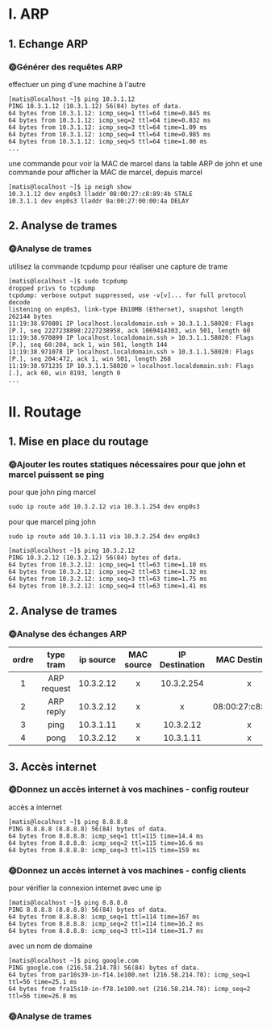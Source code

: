 # I. ARP

## 1. Echange ARP

### 🌞Générer des requêtes ARP

effectuer un ping d'une machine à l'autre
```
[matis@localhost ~]$ ping 10.3.1.12
PING 10.3.1.12 (10.3.1.12) 56(84) bytes of data.
64 bytes from 10.3.1.12: icmp_seq=1 ttl=64 time=0.845 ms
64 bytes from 10.3.1.12: icmp_seq=2 ttl=64 time=0.832 ms
64 bytes from 10.3.1.12: icmp_seq=3 ttl=64 time=1.09 ms
64 bytes from 10.3.1.12: icmp_seq=4 ttl=64 time=0.985 ms
64 bytes from 10.3.1.12: icmp_seq=5 ttl=64 time=1.00 ms
...
```

une commande pour voir la MAC de marcel dans la table ARP de john
et une commande pour afficher la MAC de marcel, depuis marcel

```
[matis@localhost ~]$ ip neigh show
10.3.1.12 dev enp0s3 lladdr 08:00:27:c8:89:4b STALE
10.3.1.1 dev enp0s3 lladdr 0a:00:27:00:00:4a DELAY
```

## 2. Analyse de trames

### 🌞Analyse de trames

utilisez la commande tcpdump pour réaliser une capture de trame
```
[matis@localhost ~]$ sudo tcpdump
dropped privs to tcpdump
tcpdump: verbose output suppressed, use -v[v]... for full protocol decode
listening on enp0s3, link-type EN10MB (Ethernet), snapshot length 262144 bytes
11:19:38.970801 IP localhost.localdomain.ssh > 10.3.1.1.58020: Flags [P.], seq 2227238898:2227238958, ack 1069414303, win 501, length 60
11:19:38.970899 IP localhost.localdomain.ssh > 10.3.1.1.58020: Flags [P.], seq 60:204, ack 1, win 501, length 144
11:19:38.971078 IP localhost.localdomain.ssh > 10.3.1.1.58020: Flags [P.], seq 204:472, ack 1, win 501, length 268
11:19:38.971235 IP 10.3.1.1.58020 > localhost.localdomain.ssh: Flags [.], ack 60, win 8193, length 0
...
```

# II. Routage

## 1. Mise en place du routage

### 🌞Ajouter les routes statiques nécessaires pour que john et marcel puissent se ping

pour que john ping marcel
```
sudo ip route add 10.3.2.12 via 10.3.1.254 dev enp0s3
```

pour que marcel ping john
```
sudo ip route add 10.3.1.11 via 10.3.2.254 dev enp0s3
```

```
[matis@localhost ~]$ ping 10.3.2.12
PING 10.3.2.12 (10.3.2.12) 56(84) bytes of data.
64 bytes from 10.3.2.12: icmp_seq=1 ttl=63 time=1.10 ms
64 bytes from 10.3.2.12: icmp_seq=2 ttl=63 time=1.32 ms
64 bytes from 10.3.2.12: icmp_seq=3 ttl=63 time=1.75 ms
64 bytes from 10.3.2.12: icmp_seq=4 ttl=63 time=1.41 ms
```

## 2. Analyse de trames

### 🌞Analyse des échanges ARP


ordre | type tram | ip source | MAC source | IP Destination | MAC Destination
 :---: | :---: | :---: | :---: | :---: | :---: 
1 | ARP request | 10.3.2.12 | x | 10.3.2.254 | x 
2 | ARP reply | 10.3.2.12 | x | x |  08:00:27:c8:89:4b
3 | ping | 10.3.1.11 | x | 10.3.2.12 | x
4 | pong| 10.3.2.12 | x | 10.3.1.11 | x

## 3. Accès internet

### 🌞Donnez un accès internet à vos machines - config routeur

accès a internet 
```
[matis@localhost ~]$ ping 8.8.8.8
PING 8.8.8.8 (8.8.8.8) 56(84) bytes of data.
64 bytes from 8.8.8.8: icmp_seq=1 ttl=115 time=14.4 ms
64 bytes from 8.8.8.8: icmp_seq=2 ttl=115 time=16.6 ms
64 bytes from 8.8.8.8: icmp_seq=3 ttl=115 time=159 ms
```

### 🌞Donnez un accès internet à vos machines - config clients

pour vérifier la connexion internet avec une ip 

```
[matis@localhost ~]$ ping 8.8.8.8
PING 8.8.8.8 (8.8.8.8) 56(84) bytes of data.
64 bytes from 8.8.8.8: icmp_seq=1 ttl=114 time=167 ms
64 bytes from 8.8.8.8: icmp_seq=2 ttl=114 time=16.2 ms
64 bytes from 8.8.8.8: icmp_seq=3 ttl=114 time=31.7 ms
```

avec un nom de domaine 

```
[matis@localhost ~]$ ping google.com
PING google.com (216.58.214.78) 56(84) bytes of data.
64 bytes from par10s39-in-f14.1e100.net (216.58.214.78): icmp_seq=1 ttl=56 time=25.1 ms
64 bytes from fra15s10-in-f78.1e100.net (216.58.214.78): icmp_seq=2 ttl=56 time=26.8 ms
```

### 🌞Analyse de trames